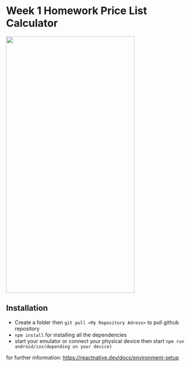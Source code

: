 # Week 1 Homework Price List Calculator

<img src="https://i.hizliresim.com/av25loo.gif" width="350" height="700"  />

## Installation

- Create a folder then `git pull <My Repository Adress>` to pull github repository
- `npm install` for installing all the dependencies
- start your emulator or connect your physical device then start `npm run android/ios(depending on your device)`

for further information: https://reactnative.dev/docs/environment-setup
